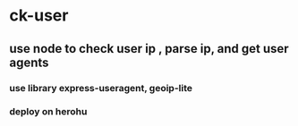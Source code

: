 # ck-user

## use node to check user ip , parse ip, and get user agents

### use library     express-useragent, geoip-lite

### deploy on herohu